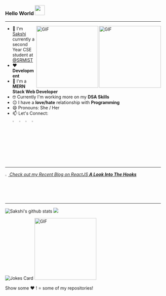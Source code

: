 ### Hello World  <img src="https://github.com/sakshi-choudhary/sakshi-choudhary/blob/master/Hi.gif" width="32px">

<hr>
<!--
**sakshi-choudhary/sakshi-choudhary** is a ✨ _special_ ✨ repository because its `README.md` (this file) appears on your GitHub profile.
-->

<img align="right" alt="GIF" height="200px" src="https://media.giphy.com/media/du3J3cXyzhj75IOgvA/giphy.gif" />
<img align="right" alt="GIF" height="200px" src="https://media.giphy.com/media/fAnzw6YK33jMwzp5wp/giphy.gif" />



- :school: I'm [Sakshi](https://sakshichoudhary.me/)  currently a second Year CSE student at <a href="hhttps://www.srmuniversity.ac.in">@SRMIST  </a>
- ❤️ **Development**
- 🤟 I'm a **MERN Stack Web Developer**
- 🤓 Currently I'm working more on my **DSA Skills**
- :neutral_face: I have a **love/hate** relationship with **Programming**
- 😄 Pronouns: She / Her
- 📫 Let's Connect: 
 [<br><img src="https://img.icons8.com/color/48/000000/linkedin.png" width="3.5%"/>](https://www.linkedin.com/in/sakshichoudhary23/)
 [<img src="https://img.icons8.com/fluent/48/000000/instagram-new.png" width="3.5%"/>](https://www.instagram.com/sakshi._.choudhary/)
 [<img src="https://img.icons8.com/color/48/000000/medium.png" width="3.5%"/>](https://medium.com/@choudharysakshi023)
 <a href="mailto:choudharysakshi023@gmail.com"> <img src="https://img.icons8.com/fluent/48/000000/gmail.png" width="3.5%"/> </a>

<hr>

<a href="https://medium.com/data-science-community-srm/a-look-into-the-hooks-a79c9b1d75aa"><i><img src="https://img.icons8.com/color/48/000000/medium.png" width="2%"/> Check out my Recent Blog on ReactJS **A Look Into The Hooks** </i> </a>

<hr>


![Sakshi's github stats](https://github-readme-stats.vercel.app/api?username=sakshi-choudhary&show_icons=true&theme=dark&count_private=true)
<img src='https://github-readme-stats.vercel.app/api/top-langs/?username=sakshi-choudhary&theme=dark&hide_langs_below=4&layout=compact'/>  

![Jokes Card](https://readme-jokes.vercel.app/api) 
<img alt="GIF" height="200px" src="https://media.giphy.com/media/FPbnShq1h1IS5FQyPD/giphy.gif" />

Show some ❤️ ! ⭐️  some of my repositories!
